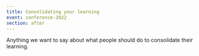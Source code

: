 ```yaml
---
title: Consolidating your learning
event: conference-2022
section: after
---
```


Anything we want to say about what people should do to consolidate their learning.